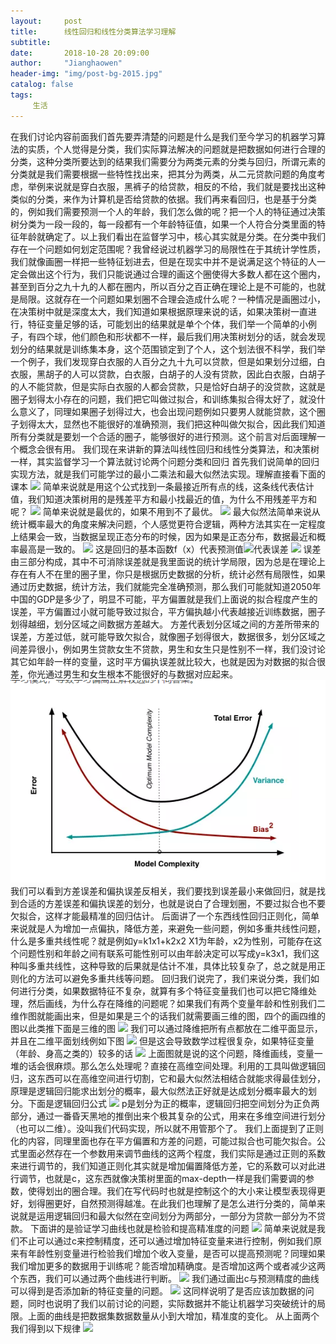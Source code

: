 ```yaml
---
layout:     post
title:      线性回归和线性分类算法学习理解
subtitle:   
date:       2018-10-28 20:09:00
author:     "Jianghaowen"
header-img: "img/post-bg-2015.jpg"
catalog: false
tags:
     生活
---
```

在我们讨论内容前面我们首先要弄清楚的问题是什么是我们至今学习的机器学习算法的实质，个人觉得是分类，我们实际算法解决的问题就是把数据如何进行合理的分类，这种分类所要达到的结果我们需要分为两类元素的分类与回归，所谓元素的分类就是我们需要根据一些特性找出来，把其分为两类，从二元贷款问题的角度考虑，举例来说就是穿白衣服，黑裤子的给贷款，相反的不给，我们就是要找出这种类似的分类，来作为计算机是否给贷款的依据。我们再来看回归，也是基于分类的，例如我们需要预测一个人的年龄，我们怎么做的呢？把一个人的特征通过决策树分类为一段一段的，每一段都有一个年龄特征值，如果一个人符合分类里面的特征年龄就确定了。以上我们看出在监督学习中，核心其实就是分类。在分类中我们存在一个问题如何划定范围呢？我曾经说过机器学习的局限性在于其统计学性质，我们就像画圈一样把一些特征划进去，但是在现实中并不是说满足这个特征的人一定会做出这个行为，我们只能说通过合理的画这个圈使得大多数人都在这个圈内，甚至到百分之九十九的人都在圈内，所以百分之百正确在理论上是不可能的，也就是局限。这就存在一个问题如果划圈不合理会造成什么呢？一种情况是画圈过小，在决策树中就是深度太大，我们知道如果根据原理来说的话，如果决策树一直进行，特征变量足够的话，可能划出的结果就是单个个体，我们举一个简单的小例子，有四个球，他们颜色和形状都不一样，最后我们用决策树划分的话，就会发现划分的结果就是训练集本身，这个范围锁定到了个人，这个划法很不科学，我们举一个例子，我们发现穿白衣服的人百分之九十九可以贷款，但是如果划分过细，白衣服，黑胡子的人可以贷款，白衣服，白胡子的人没有贷款，因此白衣服，白胡子的人不能贷款，但是实际白衣服的人都会贷款，只是恰好白胡子的没贷款，这就是圈子划得太小存在的问题，我们把它叫做过拟合，和训练集拟合得太好了，就没什么意义了，同理如果圈子划得过大，也会出现问题例如只要男人就能贷款，这个圈子划得太大，显然也不能很好的准确预测，我们把这种叫做欠拟合，因此我们知道所有分类就是要划一个合适的圈子，能够很好的进行预测。这个前言对后面理解一个概念会很有用。
我们现在来讲新的算法叫线性回归和线性分类算法，和决策树一样，其实监督学习一个算法就讨论两个问题分类和回归
首先我们说简单的回归实现方法，就是我们可能学过的最小二乘法和最大似然法实现。理解直接看下面的课本
<img src="http://jianghaowen.com/img/图片1.png"/>
简单来说就是用这个公式找到一条最接近所有点的线，这条线代表估计值，我们知道决策树用的是残差平方和最小找最近的值，为什么不用残差平方和呢？
<img src="http://jianghaowen.com/img/图片2.png"/>
简单来说就是最优的，如果不用到不了最优。
<img src="http://jianghaowen.com/img/图片3.png"/>
最大似然法简单来说从统计概率最大的角度来解决问题，个人感觉更符合逻辑，两种方法其实在一定程度上结果会一致，当数据呈现正态分布的时候，因为如果是正态分布，数据最近和概率最高是一致的。
<img src="http://jianghaowen.com/img/图片4.png"/>
这是回归的基本函数f（x）代表预测值<img src="http://jianghaowen.com/img/图片15.png"/>代表误差
<img src="http://jianghaowen.com/img/图片5.png"/>
误差由三部分构成，其中不可消除误差就是我里面说的统计学局限，因为总是在理论上存在有人不在里的圈子里，你只是根据历史数据的分析，统计必然有局限性，如果通过历史数据，统计方法，我们就能完全准确预测，那么我们可能就知道2050年中国的GDP是多少了，明显不可能，平方偏置就是我们上面说的拟合程度产生的误差，平方偏置过小就可能导致过拟合，平方偏执越小代表越接近训练数据，圈子划得越细，划分区域之间数据方差越大。
方差代表划分区域之间的方差所带来的误差，方差过低，就可能导致欠拟合，就像圈子划得很大，数据很多，划分区域之间差异很小，例如男生贷款女生不贷款，男生和女生只是性别不一样，我们没讨论其它如年龄一样的变量，这时平方偏执误差就比较大，也就是因为对数据的拟合很差，你光通过男生和女生根本不能很好的与数据对应起来。
<img src="img/图片6.png"/>
我们可以看到方差误差和偏执误差反相关，我们要找到误差最小来做回归，就是找到合适的方差误差和偏执误差的划分，也就是说白了合理划圈，不要过拟合也不要欠拟合，这样才能最精准的回归估计。
后面讲了一个东西线性回归正则化，简单来说就是人为增加一点偏执，降低方差，来避免一些问题，例如多重共线性问题，什么是多重共线性呢？就是例如y=k1x1+k2x2
X1为年龄，x2为性别，可能存在这个问题性别和年龄之间有联系可能性别可以由年龄决定可以写成y=k3x1，我们这种叫多重共线性，这种导致的后果就是估计不准，具体比较复杂了，总之就是用正则化的方法可以避免多重共线等问题。
回归我们说完了，我们来说分类，我们如何进行分类，如果数据特征不复杂，就算有多个特征变量我们也可以把它降维处理，然后画线，为什么存在降维的问题呢？如果我们有两个变量年龄和性别我们二维作图就能画出来，但是如果是三个的话我们就需要画三维的图，四个的画四维的图以此类推下面是三维的图
<img src="http://jianghaowen.com/img/图片7.png"/>
我们可以通过降维把所有点都放在二维平面显示，并且在二维平面划线例如下图
<img src="http://jianghaowen.com/img/图片8.png"/>
但是这会导致数学过程很复杂，如果特征变量（年龄、身高之类的）较多的话
<img src="http://jianghaowen.com/img/图片9.png"/>
上面图就是说的这个问题，降维画线，变量一堆的话会很麻烦。那么怎么处理呢？直接在高维空间处理。利用的工具叫做逻辑回归，这东西可以在高维空间进行切割，它和最大似然法相结合就能求得最佳划分，原理是逻辑回归能求出划分的概率，最大似然法正好就是达成划分概率最大的划分。下面是逻辑回归公式
<img src="http://jianghaowen.com/img/图片10.png"/>
p是划分为正的概率，逻辑回归把空间划分为正负两部分，通过一番昏天黑地的推倒出来个极其复杂的公式，用来在多维空间进行划分（也可以二维）。没叫我们代码实现，所以就不用管那个了。
我们上面提到了正则化的内容，同理里面也存在平方偏置和方差的问题，可能过拟合也可能欠拟合。公式里面必然存在一个参数用来调节曲线的这两个程度，我们实际是通过正则的系数来进行调节的，我们知道正则化其实就是增加偏置降低方差，它的系数可以对此进行调节，也就是c，这东西就像决策树里面的max-depth一样是我们需要调的参数，使得划出的圈合理。我们在写代码时也就是控制这个的大小来让模型表现得更好，划得圈更好，自然预测得越准。在此我们也理解了是怎么进行分类的，简单来说就是运用逻辑回归和最大似然在空间划分为两部分，一部分为贷款一部分为不贷款。
下面讲的是验证学习曲线也就是检验和提高精准度的问题
<img src="http://jianghaowen.com/img/图片11.png"/>
简单来说就是我们不止可以通过c来控制精度，还可以通过增加特征变量来进行控制，例如我们原来有年龄性别变量进行检验我们增加个收入变量，是否可以提高预测呢？同理如果我们增加更多的数据用于训练呢？能否增加精确度。是否增加这两个或者减少这两个东西，我们可以通过两个曲线进行判断。
<img src="http://jianghaowen.com/img/图片12.png"/>
我们通过画出c与预测精度的曲线可以得到是否添加新的特征变量的问题。
<img src="http://jianghaowen.com/img/图片13.png"/>
这同样说明了是否应该加数据的问题，同时也说明了我们以前讨论的问题，实际数据并不能让机器学习突破统计的局限。上面的曲线是把数据集数据数量从小到大增加，精准度的变化。
从上面两个我们得到以下规律
<img src="http://jianghaowen.com/img/图片14.png"/>